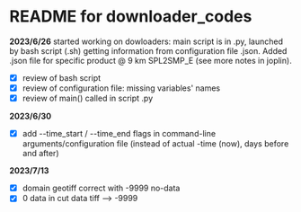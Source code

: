 # README for downloader_codes

**2023/6/26**
started working on dowloaders: main script is in .py, launched by bash script (.sh) getting information from configuration file .json.
Added .json file for specific product @ 9 km SPL2SMP_E (see more notes in joplin).
- [x] review of bash script
- [x] review of configuration file: missing variables' names
- [x] review of main() called in script .py

**2023/6/30**
- [x] add --time_start / --time_end flags in command-line arguments/configuration file (instead of actual -time (now), days before and after)

**2023/7/13**
- [x] domain geotiff correct with -9999 no-data
- [x] 0 data in cut data tiff --> -9999